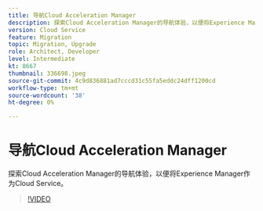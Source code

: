 ```yaml
---
title: 导航Cloud Acceleration Manager
description: 探索Cloud Acceleration Manager的导航体验，以便将Experience Manager作为Cloud Service。
version: Cloud Service
feature: Migration
topic: Migration, Upgrade
role: Architect, Developer
level: Intermediate
kt: 8667
thumbnail: 336698.jpeg
source-git-commit: 4c9d836881ad7cccd31c55fa5eddc24dff1200cd
workflow-type: tm+mt
source-wordcount: '38'
ht-degree: 0%

---
```



# 导航Cloud Acceleration Manager

探索Cloud Acceleration Manager的导航体验，以便将Experience Manager作为Cloud Service。

>[!VIDEO](https://video.tv.adobe.com/v/336698/?quality=12&learn=on)

